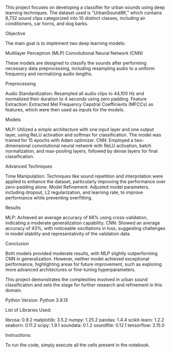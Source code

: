This project focuses on developing a classifier for urban sounds using deep learning techniques. The dataset used is "UrbanSound8K," which contains 8,732 sound clips categorized into 10 distinct classes, including air conditioners, car horns, and dog barks.

Objective

The main goal is to implement two deep learning models:

Multilayer Perceptron (MLP)
Convolutional Neural Network (CNN)

These models are designed to classify the sounds after performing necessary data preprocessing, including resampling audio to a uniform frequency and normalizing audio lengths.

Preprocessing

Audio Standardization: Resampled all audio clips to 44,100 Hz and normalized their duration to 4 seconds using zero padding.
Feature Extraction: Extracted Mel Frequency Cepstral Coefficients (MFCCs) as features, which were then used as inputs for the models.

Models

MLP: Utilized a simple architecture with one input layer and one output layer, using ReLU activation and softmax for classification. The model was trained for 15 epochs with Adam optimizer.
CNN: Employed a two-dimensional convolutional neural network with ReLU activation, batch normalization, and max-pooling layers, followed by dense layers for final classification.

Advanced Techniques

Time Manipulation: Techniques like sound repetition and interpolation were applied to enhance the dataset, particularly improving the performance over zero-padding alone.
Model Refinement: Adjusted model parameters, including dropout, L2 regularization, and learning rate, to improve performance while preventing overfitting.

Results

MLP: Achieved an average accuracy of 66% using cross-validation, indicating a moderate generalization capability.
CNN: Showed an average accuracy of 43%, with noticeable oscillations in loss, suggesting challenges in model stability and representativity of the validation data.

Conclusion

Both models provided moderate results, with MLP slightly outperforming CNN in generalization. However, neither model achieved exceptional performance, highlighting areas for future improvement, such as exploring more advanced architectures or fine-tuning hyperparameters.

This project demonstrates the complexities involved in urban sound classification and sets the stage for further research and refinement in this domain.

Python Version: Python 3.9.13

List of Libraries Used:

librosa: 0.9.2
matplotlib: 3.5.2
numpy: 1.25.2
pandas: 1.4.4
scikit-learn: 1.2.2
seaborn: 0.11.2
scipy: 1.9.1
soundata: 0.1.2
soundfile: 0.12.1
tensorflow: 2.15.0

Instructions:

To run the code, simply execute all the cells present in the notebook.
